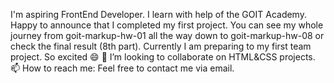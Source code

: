 
 I'm aspiring FrontEnd Developer. 
 I learn with help of the GOIT Academy.
 Happy to announce that I completed my first project. 
 You can see my whole journey from goit-markup-hw-01 all the way down to goit-markup-hw-08 or check the final result (8th part).
 Currently I am preparing to my first team project. So excited 😄
 👯 I’m looking to collaborate on HTML&CSS projects.
 📫 How to reach me: Feel free to contact me via email.
